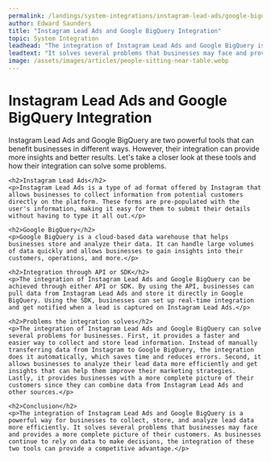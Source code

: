 ```yaml
---
permalink: /landings/system-integrations/instagram-lead-ads/google-bigquery
author: Edward Saunders
title: "Instagram Lead Ads and Google BigQuery Integration"
topic: System Integration
leadhead: "The integration of Instagram Lead Ads and Google BigQuery is a powerful way for businesses to collect, store, and analyze lead data more efficiently"
leadtext: "It solves several problems that businesses may face and provides a more complete picture of their customers. As businesses continue to rely on data to make decisions, the integration of these two tools can provide a competitive advantage."
image: /assets/images/articles/people-sitting-near-table.webp
---
```

<div class="arttext">    <h1>Instagram Lead Ads and Google BigQuery Integration</h1>
    <p>Instagram Lead Ads and Google BigQuery are two powerful tools that can benefit businesses in different ways. However, their integration can provide more insights and better results. Let's take a closer look at these tools and how their integration can solve some problems.</p>

    <h2>Instagram Lead Ads</h2>
    <p>Instagram Lead Ads is a type of ad format offered by Instagram that allows businesses to collect information from potential customers directly on the platform. These forms are pre-populated with the user's information, making it easy for them to submit their details without having to type it all out.</p>

    <h2>Google BigQuery</h2>
    <p>Google BigQuery is a cloud-based data warehouse that helps businesses store and analyze their data. It can handle large volumes of data quickly and allows businesses to gain insights into their customers, operations, and more.</p>

    <h2>Integration through API or SDK</h2>
    <p>The integration of Instagram Lead Ads and Google BigQuery can be achieved through either API or SDK. By using the API, businesses can pull data from Instagram Lead Ads and store it directly in Google BigQuery. Using the SDK, businesses can set up real-time integration and get notified when a lead is captured on Instagram Lead Ads.</p>

    <h2>Problems the integration solves</h2>
    <p>The integration of Instagram Lead Ads and Google BigQuery can solve several problems for businesses. First, it provides a faster and easier way to collect and store lead information. Instead of manually transferring data from Instagram to Google BigQuery, the integration does it automatically, which saves time and reduces errors. Second, it allows businesses to analyze their lead data more efficiently and get insights that can help them improve their marketing strategies. Lastly, it provides businesses with a more complete picture of their customers since they can combine data from Instagram Lead Ads and other sources.</p>

    <h2>Conclusion</h2>
    <p>The integration of Instagram Lead Ads and Google BigQuery is a powerful way for businesses to collect, store, and analyze lead data more efficiently. It solves several problems that businesses may face and provides a more complete picture of their customers. As businesses continue to rely on data to make decisions, the integration of these two tools can provide a competitive advantage.</p>
</div>